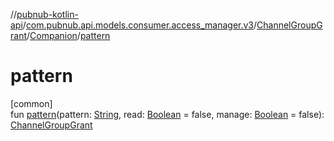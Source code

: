 //[pubnub-kotlin-api](../../../../index.md)/[com.pubnub.api.models.consumer.access_manager.v3](../../index.md)/[ChannelGroupGrant](../index.md)/[Companion](index.md)/[pattern](pattern.md)

# pattern

[common]\
fun [pattern](pattern.md)(pattern: [String](https://kotlinlang.org/api/latest/jvm/stdlib/kotlin-stdlib/kotlin/-string/index.html), read: [Boolean](https://kotlinlang.org/api/latest/jvm/stdlib/kotlin-stdlib/kotlin/-boolean/index.html) = false, manage: [Boolean](https://kotlinlang.org/api/latest/jvm/stdlib/kotlin-stdlib/kotlin/-boolean/index.html) = false): [ChannelGroupGrant](../index.md)
